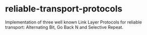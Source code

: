 # reliable-transport-protocols
Implementation of three well known Link Layer Protocols for reliable transport: Alternating Bit, Go Back N and Selective Repeat. 
